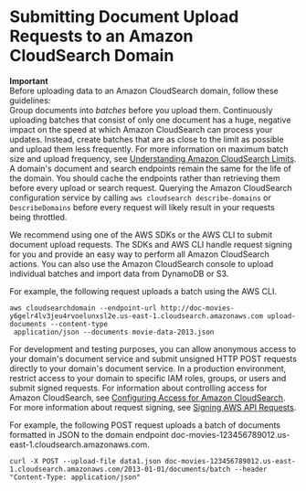 # Submitting Document Upload Requests to an Amazon CloudSearch Domain<a name="submitting-doc-requests"></a>

**Important**  
Before uploading data to an Amazon CloudSearch domain, follow these guidelines:  
Group documents into *batches* before you upload them\. Continuously uploading batches that consist of only one document has a huge, negative impact on the speed at which Amazon CloudSearch can process your updates\. Instead, create batches that are as close to the limit as possible and upload them less frequently\. For more information on maximum batch size and upload frequency, see [Understanding Amazon CloudSearch Limits](limits.md)\.
A domain's document and search endpoints remain the same for the life of the domain\. You should cache the endpoints rather than retrieving them before every upload or search request\. Querying the Amazon CloudSearch configuration service by calling `aws cloudsearch describe-domains` or `DescribeDomains` before every request will likely result in your requests being throttled\.

We recommend using one of the AWS SDKs or the AWS CLI to submit document upload requests\. The SDKs and AWS CLI handle request signing for you and provide an easy way to perform all Amazon CloudSearch actions\. You can also use the Amazon CloudSearch console to upload individual batches and import data from DynamoDB or S3\.

For example, the following request uploads a batch using the AWS CLI\.

```
aws cloudsearchdomain --endpoint-url http://doc-movies-y6gelr4lv3jeu4rvoelunxsl2e.us-east-1.cloudsearch.amazonaws.com upload-documents --content-type
 application/json --documents movie-data-2013.json
```

For development and testing purposes, you can allow anonymous access to your domain's document service and submit unsigned HTTP POST requests directly to your domain's document service\. In a production environment, restrict access to your domain to specific IAM roles, groups, or users and submit signed requests\. For information about controlling access for Amazon CloudSearch, see [Configuring Access for Amazon CloudSearch](configuring-access.md)\. For more information about request signing, see [Signing AWS API Requests](https://docs.aws.amazon.com/general/latest/gr/signing_aws_api_requests.html)\. 

For example, the following POST request uploads a batch of documents formatted in JSON to the domain endpoint doc\-movies\-123456789012\.us\-east\-1\.cloudsearch\.amazonaws\.com\.

```
curl -X POST --upload-file data1.json doc-movies-123456789012.us-east-1.cloudsearch.amazonaws.com/2013-01-01/documents/batch --header "Content-Type: application/json"
```